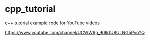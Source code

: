 # cpp_tutorial
c++ tutorial example code for YouTube videos

https://www.youtube.com/channel/UCWW9g_90Ik1U8ULNG5PvoYQ

